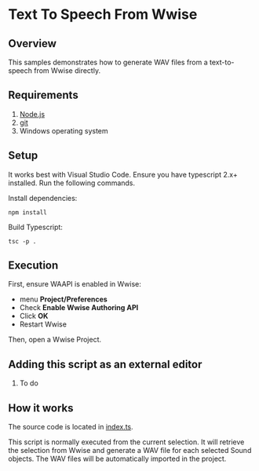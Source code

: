 # Text To Speech From Wwise
## Overview

This samples demonstrates how to generate WAV files from a text-to-speech from Wwise directly.

## Requirements

1. [Node.js](https://nodejs.org)
1. [git](https://git-scm.com/downloads)
1. Windows operating system

## Setup

It works best with Visual Studio Code. Ensure you have typescript 2.x+ installed. Run the following commands.

Install dependencies:

    npm install

Build Typescript:

    tsc -p .

## Execution

First, ensure WAAPI is enabled in Wwise:
 - menu **Project/Preferences**
 - Check **Enable Wwise Authoring API**
 - Click **OK**
 - Restart Wwise

Then, open a Wwise Project.

## Adding this script as an external editor

1. To do

## How it works

The source code is located in [index.ts](index.ts). 

This script is normally executed from the current selection. It will retrieve the selection from Wwise and generate a WAV file for each selected Sound objects. The WAV files will be automatically imported in the project.
